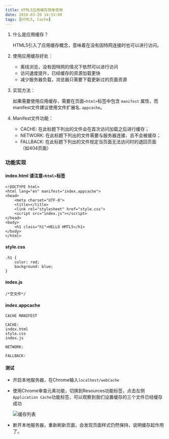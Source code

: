 ```yaml
---
title: HTML5应用缓存简单使用
date: 2016-03-20 14:53:00
tags: [HTML5, Cache]
---
```


1. 什么是应用缓存？

	HTML5引入了应用缓存概念，意味着在没有因特网连接时也可以进行访问。

2. 使用应用缓存好处：

	- 离线浏览，没有因特网的情况下依然可以进行访问
	- 访问速度提升，已经缓存的资源加载更快
	- 减少服务器负载，浏览器只需要下载更新过的页面资源
	
3. 实现方法：
	
	如果需要使用应用缓存，需要在页面`<html>`标签中包含 `manifest` 属性，而manifest文件建议使用文件扩展名`.appcache`。
	
	
4. Manifest文件功能：
	
	- CACHE: 在此标题下列出的文件会在首次访问加载之后进行缓存；
	- NETWORK: 在此标题下列出的文件需要与服务器连接、且不会被缓存；
	- FALLBACK: 在此标题下列出的文件规定当页面无法访问时的退回页面（如404页面）
	
<!--more-->

### 功能实现

#### index.html  请注意`<html>`标签
	
	<!DOCTYPE html>
	<html lang="en" manifest="index.appcache">
	<head>
	    <meta charset="UTF-8">
	    <title></title>
	    <link rel="stylesheet" href="style.css">
	    <script src="index.js"></script>
	</head>
	<body>
	    <h1 class="h1">HELLO HMTL5</h1>
	</body>
	</html>
	
#### style.css

	.h1 {
    	color: red;
    	background: blue;
	}
	
#### index.js

	/*空文件*/
	
#### index.appcache

	CACHE MANIFEST

	CACHE:
	index.html
	style.css
	index.js
	
	NETWORK:
	
	FALLBACK:
	
#### 测试

- 开启本地服务器，在Chrome输入`localhost/webCache`
- 使用Chrome审查元素功能，切换到Resources功能标签，点击左侧`Application Cache`功能标签，可以观察到我们设置缓存的三个文件已经缓存成功

	![缓存列表](https://p1.ssl.qhimg.com/t01cc408c49a3c3052e.jpg)
	
- 断开本地服务器，重新刷新页面，会发现页面样式仍然保持，说明缓存起作用了。



